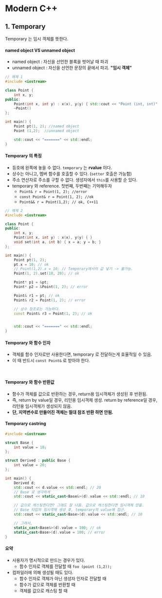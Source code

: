 # Modern C++

## 1. Temporary

Temporary 는 임시 객체를 뜻한다.

#### named object VS unnamed object

- named object : 자신을 선언한 블록을 벗어날 때 파괴
- unnamed object : 자신을 선언한 문장의 끝에서 파괴. **"임시 객체"**

```c++
// 예제 1
#include <iostream>

class Point {
    int x, y;
public:
    Point(int x, int y) : x(x), y(y) { std::cout << "Point (int, int)" << std::endl; }
    ~Point()
};

int main() {
    Point pt(1, 2); //named object
    Point (1,2);  //unnamed object

    std::cout << "=======" << std::endl;
}
```

#### Temporary 의 특징

- 등호에 왼쪽에 놓을 수 없다. `temporary` 는 **rvalue** 이다.
- 상수는 아니고, 멤버 함수를 호출할 수 있다. (`setter` 호출은 가능함)
- 주소 연산자로 주소를 구할 수 없다. 생성자에서 `this`를 사용할 순 있다.
- temporary 와 reference. 첫번째, 두번째는 기억해두자
  - `Point& r = Point(1, 2); //error`
  - `const Point& r = Point(1, 2); //ok `
  - `Point&& r = Point(1,2); // ok, C++11`

```c++
// 예제 2
#include <iostream>

class Point {
public:
    int x, y;
    Point(int x, int y) : x(x), y(y) { }
    void set(int a, int b) { x = a; y = b; }
};

int main() {
    Point pt(1, 2);
    pt.x = 10; // ok
    // Point(1,2).x = 10; // Temporary에서의 값 넣기 -> 불가능.
    Point(1, 2).set(10, 20); // ok

    Point* p1 = &pt;
    Point* p2 = &Point(1, 2); // error

    Point& r1 = pt; // ok
    Point& r2 = Point(1, 2); // error

    // 상수 참조로는 가능하다.
    const Point& r3 = Point(1, 2); // ok


    std::cout << "=======" << std::endl;
}
```

#### Temporary 와 함수 인자

- 객체를 함수 인자로만 사용한다면, temporary 로 전달하는게 효율적일 수 있음.
- 이 때 반드시 `const Point&` 로 받아야 한다.

​

#### Temporary 와 함수 반환값

- 함수가 객체를 값으로 반환하는 경우, return용 임시객체가 생성된 후 반환됨.
- 즉, return by value일 경우, 리턴용 임시객체 생성. return by reference일 경우, 리턴용 임시객체가 생성되지 않음.
- **단, 지역변수로 만들어진 객체는 절대 참조 반환 하면 안됨.**

#### Temporary castring

```cpp
#include <iostream>

struct Base {
    int value = 10;
};

struct Derived : public Base {
    int value = 20;
};

int main() {
    Derived d;
    std::cout << d.value << std::endl; // 20
    // Base 로 생각하게
    std::cout << static_cast<Base&>(d).value << std::endl; // 10

    // 값으로 캐스팅한다면? 그래도 잘 나옴. 값으로 캐스팅한다면 임시객체 만듦.
    // Base 타입의 임시객체 생성 후, temporary의 value에 접근.
    std::cout << static_cast<Base>(d).value << std::endl; // 10

    // 그래서,
    static_cast<Base&>(d).value = 100; // ok
    static_cast<Base>(d).value = 100; // error
}
```

#### 요약

- 사용자가 명시적으로 만드는 경우가 있다.
  - 함수 인자로 객체를 전달할 때
    `foo (point (1,2));`
- 컴파일러에 의해 생성될 때도 있다.
  - 함수 인자로 객체가 아닌 생성자 인자로 전달할 때
  - 함수가 값으로 객체를 반환할 때
  - 객체를 값으로 캐스팅 할 때

